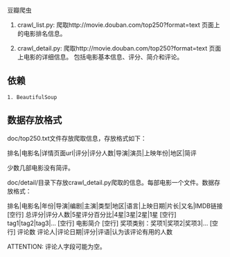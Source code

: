 豆瓣爬虫

1. crawl_list.py: 爬取http://movie.douban.com/top250?format=text 页面上的电影排名信息。

2. crawl_detail.py: 爬取http://movie.douban.com/top250?format=text 页面上电影的详细信息。
包括电影基本信息、评分、简介和评论。


## 依赖

    1. BeautifulSoup


## 数据存放格式

doc/top250.txt文件存放爬取信息，存放格式如下：

排名|电影名|详情页面url|评分|评分人数|导演|演员|上映年份|地区|简评

少数几部电影没有简评。

doc/detail/目录下存放crawl_detail.py爬取的信息。每部电影一个文件。数据存放格式：

排名|电影名|年份|导演|编剧|主演|类型|地区|语言|上映日期|片长|又名|IMDB链接
[空行]
总评分|评分人数|5星评分百分比|4星|3星|2星|1星
[空行]
tag1|tag2|tag3|...
[空行]
电影简介
[空行]
奖项类别：奖项1|奖项2|奖项3|...
[空行]
评论数
评论人|评论日期|评分|评语|认为该评论有用的人数

ATTENTION: 评论人字段可能为空。

